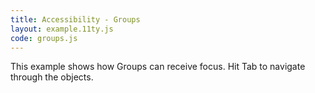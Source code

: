```yaml
---
title: Accessibility - Groups
layout: example.11ty.js
code: groups.js
---
```


This example shows how Groups can receive focus. Hit Tab to navigate through the objects.
